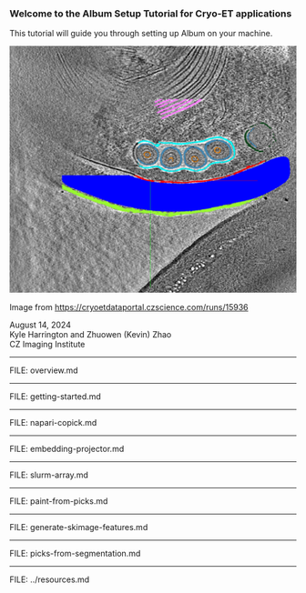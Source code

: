 ### Welcome to the Album Setup Tutorial for Cryo-ET applications

This tutorial will guide you through setting up Album on your machine.

![Example cryoet image from CZ CryoET data portal](figures/index_img_resized.png)

Image from https://cryoetdataportal.czscience.com/runs/15936

August 14, 2024  
Kyle Harrington and Zhuowen (Kevin) Zhao  
CZ Imaging Institute

---

FILE: overview.md

---

FILE: getting-started.md

---

FILE: napari-copick.md

---

FILE: embedding-projector.md

---

FILE: slurm-array.md

---

FILE: paint-from-picks.md

---

FILE: generate-skimage-features.md

---

FILE: picks-from-segmentation.md

---

FILE: ../resources.md
